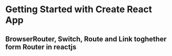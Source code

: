 # Getting Started with Create React App


## BrowserRouter, Switch, Route and Link toghether form Router in reactjs
